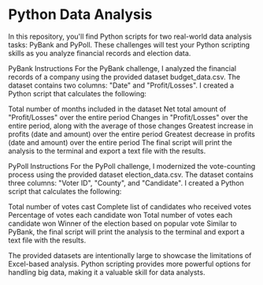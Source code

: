 # Python Data Analysis

In this repository, you'll find Python scripts for two real-world data analysis tasks: PyBank and PyPoll. These challenges will test your Python scripting skills as you analyze financial records and election data.

PyBank Instructions
For the PyBank challenge, I analyzed the financial records of a company using the provided dataset budget_data.csv. The dataset contains two columns: "Date" and "Profit/Losses". I created a Python script that calculates the following:

Total number of months included in the dataset
Net total amount of "Profit/Losses" over the entire period
Changes in "Profit/Losses" over the entire period, along with the average of those changes
Greatest increase in profits (date and amount) over the entire period
Greatest decrease in profits (date and amount) over the entire period
The final script will print the analysis to the terminal and export a text file with the results.

PyPoll Instructions
For the PyPoll challenge, I modernized the vote-counting process using the provided dataset election_data.csv. The dataset contains three columns: "Voter ID", "County", and "Candidate". I created a Python script that calculates the following:

Total number of votes cast
Complete list of candidates who received votes
Percentage of votes each candidate won
Total number of votes each candidate won
Winner of the election based on popular vote
Similar to PyBank, the final script will print the analysis to the terminal and export a text file with the results.

The provided datasets are intentionally large to showcase the limitations of Excel-based analysis. Python scripting provides more powerful options for handling big data, making it a valuable skill for data analysts.
